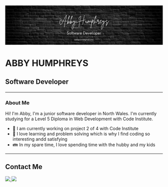 ![Banner](/assets/images/github-profile-image.webp)
# ABBY HUMPHREYS
## Software Developer<hr>
### About Me
Hi! I'm Abby, I'm a junior software developer in North Wales. I'm currently studying for a Level 5 Diploma in Web Development with Code Institute. 
- :brain: I am currently working on project 2 of 4 with Code Institute
- :sparkling_heart: I love learning and problem solving which is why I find coding so interesting andd satisfying
- :family: In my spare time, I love spending time with the hubby and my kids

<hr>

## Contact Me

<a href="https://www.linkedin.com/in/abbyhumphreys/">
<img src="https://img.shields.io/badge/LinkedIn-0077B5?style=for-the-badge&logo=linkedin&logoColor=white">
</a>
<a href="mailto: bibby3316@gmail.com">
<img src="https://img.shields.io/badge/Gmail-D14836?style=for-the-badge&logo=gmail&logoColor=white">
</a>

